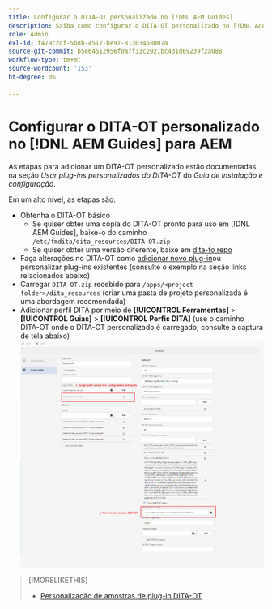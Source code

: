 ```yaml
---
title: Configurar o DITA-OT personalizado no [!DNL AEM Guides]
description: Saiba como configurar o DITA-OT personalizado no [!DNL Adobe Experience Manager Guides]
role: Admin
exl-id: f479c2cf-5b8b-4517-be97-81303468007a
source-git-commit: b5e64512956f0a7f33c2021bc431d69239f2a088
workflow-type: tm+mt
source-wordcount: '153'
ht-degree: 0%

---
```


# Configurar o DITA-OT personalizado no [!DNL AEM Guides] para AEM

As etapas para adicionar um DITA-OT personalizado estão documentadas na seção _Usar plug-ins personalizados do DITA-OT_ do _Guia de instalação e configuração_.

Em um alto nível, as etapas são:

+ Obtenha o DITA-OT básico
   + Se quiser obter uma cópia do DITA-OT pronto para uso em [!DNL AEM Guides], baixe-o do caminho `/etc/fmdita/dita_resources/DITA-OT.zip`
   + Se quiser obter uma versão diferente, baixe em [dita-to repo](https://www.dita-ot.org/download)
+ Faça alterações no DITA-OT como [adicionar novo plug-in](https://www.dita-ot.org/dev/topics/plugins-installing.html)ou personalizar plug-ins existentes (consulte o exemplo na seção links relacionados abaixo)
+ Carregar `DITA-OT.zip` recebido para `/apps/<project-folder>/dita_resources` (criar uma pasta de projeto personalizada é uma abordagem recomendada)
+ Adicionar perfil DITA por meio de **[!UICONTROL Ferramentas]** > **[!UICONTROL Guias]** > **[!UICONTROL Perfis DITA]** (use o caminho DITA-OT onde o DITA-OT personalizado é carregado; consulte a captura de tela abaixo)
   ![Perfis DITA](assets/dita-profile.png)

>[!MORELIKETHIS]
>
>+ [Personalização de amostras de plug-in DITA-OT](https://www.dita-ot.org/dev/topics/pdf-customization.html)

